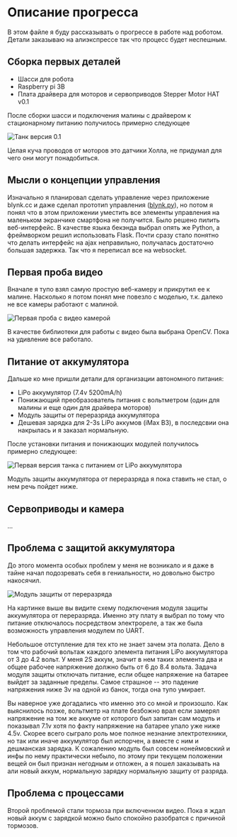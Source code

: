 # Описание прогресса
В этом файле я буду рассказывать о прогрессе в работе над роботом. Детали заказываю на алиэкспрессе так что процесс будет неспешным.

## Сборка первых деталей
- Шасси для робота
- Raspberry pi 3B
- Плата драйвера для моторов и сервоприводов Stepper Motor HAT v0.1

После сборки шасси и подключения малины с драйвером к стационарному питанию получилось примерно следующее

![Танк версия 0.1](./docs/images/20180501_214324_.jpg)

Целая куча проводов от моторов это датчики Холла, не придумал для чего они могут понадобиться.

## Мысли о концепции управления
Изначально я планировал сделать управление через приложение blynk.cc и даже сделал прототип управления ([blynk.py](/blynk.py)), но потом я понял что в этом приложении уместить все элементы управления на маленьком экранчике смартфона не получится. Было решено пилить веб-интерфейс. В качестве языка бекэнда выбрал опять же Python, а фреймворком решил использовать Flask. Почти сразу стало понятно что делать интерфейс на ajax неправильно, получалась достаточно большая задержка. Так что я переписал все на websocket.

## Первая проба видео
Вначале я тупо взял самую простую веб-камеру и прикрутил ее к малине. Насколько я потом понял мне повезло с моделью, т.к. далеко не все камеры работают с малиной.

![Первая проба с видео камерой](./docs/images/20180508_204327_.jpg)

В качестве библиотеки для работы с видео была выбрана OpenCV. Пока на удивление все работало.

## Питание от аккумулятора
Дальше ко мне пришли детали для организации автономного питания:
 - LiPo аккумулятор (7.4v 5200mA/h)
 - Понижающий преобразователь питания с вольтметром (один для малины и еще один для драйвера моторов)
 - Модуль защиты от переразряда аккумулятора
 - Дешевая зарядка для 2-3s LiPo аккумов (iMax B3), в последсвии она накрылась и я заказал нормальную.
 
 После установки питания и понижающих модулей получилось примерно следующее:
 
 ![Первая версия танка с питанием от LiPo аккумулятора](./docs/images/20180519_182939_.jpg)
 
 Модуль защиты аккумулятора от переразряда я пока ставить не стал, о нем речь пойдет ниже.
 
 ## Сервоприводы и камера
 ...

 ## Проблема с защитой аккумулятора
 До этого момента особых проблем у меня не возникало и я даже в тайне начал подозревать себя в гениальности, но довольно быстро накосячил. 
 
 ![Модуль защиты от переразряда](./docs/images/undervoltage_protection.jpg)
 
 На картинке выше вы видите схему подключения модуля защиты аккумулятора от переразряда. Именно эту плату я выбрал по тому что питание отключалось посредством электрореле, а так же была возможность управления модулем по UART. 
 
 Небольшое отступление для тех кто не знает зачем эта полата. Дело в том что рабочий вольтаж каждого элемента питания LiPo аккумулятора от 3 до 4.2 вольт. У меня 2S аккум, значит в нем таких элемента два и общее рабочее напряжение должно быть от 6 до 8.4 вольта. Задача модуля защиты отключать питание, если общее напряжение на батарее выйдет за заданные пределы. Cамое страшное -- это падение напряжения ниже 3v на одной из банок, тогда она тупо умирает. 
 
 Вы наверное уже догадались что именно это со мной и произошло. Как выяснилось позже, вольтметр на плате безбожно врал если замерял напряжение на том же аккуме от которого был запитан сам модуль и показывал 7.1v хотя по факту напряжение на батарее упало уже ниже 4.5v. Скорее всего сыграло роль мое полное незнание электротехники, но так или иначе аккумулятор был испорчен, а вместе с ним и дешманская зарядка. К сожалению модуль был совсем нонеймовский и инфы по нему практически небыло, по этому при текущем положении вещей он был признан негодным и отложен, а я пошел заказывать на али новый аккум, нормальную зарядку нормальную защиту от разряда. 
 
## Проблема с процессами
Второй проблемой стали тормоза при включенном видео. Пока я ждал новый аккум с зарядкой можно было спокойно разобратся с причиной тормозов.
